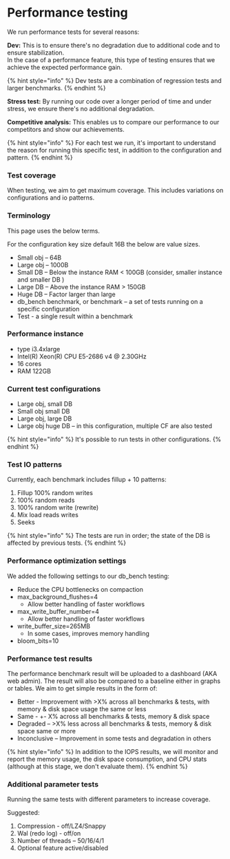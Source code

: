# Performance testing

We run performance tests for several reasons:

**Dev:** This is to ensure there's no degradation due to additional code and to ensure stabilization. \
In the case of a performance feature, this type of testing ensures that we achieve the expected performance gain.

{% hint style="info" %}
Dev tests are a combination of regression tests and larger benchmarks.&#x20;
{% endhint %}

**Stress test:** By running our code over a longer period of time and under stress, we ensure there's no additional degradation. &#x20;

**Competitive analysis:** This enables us to compare our performance to our competitors and show our achievements.&#x20;

{% hint style="info" %}
For each test we run, it's important to understand the reason for running this specific test, in addition to the configuration and pattern.
{% endhint %}

### Test coverage&#x20;

When testing, we aim to get maximum coverage. This includes variations on configurations and io patterns.

### Terminology&#x20;

This page uses the below terms.&#x20;

For the configuration key size default 16B the below are value sizes.

* Small obj – 64B&#x20;
* Large obj – 1000B&#x20;
* Small DB – Below the instance RAM < 100GB (consider, smaller instance and smaller DB )
* Large DB – Above the instance RAM > 150GB&#x20;
* Huge DB – Factor larger than large
* db\_bench benchmark, or benchmark – a set of tests running on a specific configuration
* Test - a single result within a benchmark

### Performance instance&#x20;

* type i3.4xlarge&#x20;
* Intel(R) Xeon(R) CPU E5-2686 v4 @ 2.30GHz&#x20;
* 16 cores&#x20;
* RAM 122GB

### Current test configurations&#x20;

* Large obj, small DB&#x20;
* Small obj small DB&#x20;
* Large obj, large DB&#x20;
* Large obj huge DB – in this configuration, multiple CF are also tested&#x20;

{% hint style="info" %}
It's possible to run tests in other configurations.
{% endhint %}

### Test IO patterns&#x20;

Currently, each benchmark includes fillup + 10 patterns:

1. Fillup 100% random writes&#x20;
2. 100% random reads&#x20;
3. 100% random write (rewrite)&#x20;
4. Mix load reads writes&#x20;
5. Seeks

{% hint style="info" %}
The tests are run in order; the state of the DB is affected by previous tests.
{% endhint %}

### Performance optimization settings

We added the following settings to our db\_bench testing:

* Reduce the CPU bottlenecks on compaction
* max\_background\_flushes=4
  * Allow better handling of faster workflows
* max\_write\_buffer\_number=4
  * Allow better handling of faster workflows
* write\_buffer\_size=265MB&#x20;
  * In some cases, improves memory handling
* bloom\_bits=10

### Performance test results

The performance benchmark result will be uploaded to a dashboard (AKA web admin). The result will also be compared to a baseline either in graphs or tables. We aim to get simple results in the form of:

* Better - Improvement with >X% across all benchmarks & tests, with memory & disk space usage the same or less&#x20;
* Same - +- X% across all benchmarks & tests, memory & disk space&#x20;
* Degraded – >X% less across all benchmarks & tests, memory & disk space same or more
* Inconclusive – Improvement in some tests and degradation in others

{% hint style="info" %}
In addition to the IOPS results, we will monitor and report the memory usage, the disk space consumption, and CPU stats (although at this stage, we don't evaluate them).
{% endhint %}

### Additional parameter tests

Running the same tests with different parameters to increase coverage.&#x20;

Suggested:

1. Compression - off/LZ4/Snappy&#x20;
2. Wal (redo log) - off/on&#x20;
3. Number of threads – 50/16/4/1&#x20;
4. Optional feature active/disabled&#x20;
